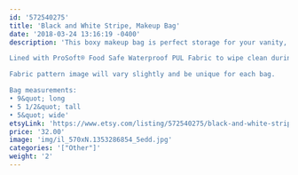 ```yaml
---
id: '572540275'
title: 'Black and White Stripe, Makeup Bag'
date: '2018-03-24 13:16:19 -0400'
description: 'This boxy makeup bag is perfect storage for your vanity, or bathroom sink. It has a lot of room to store everything from makeup palettes, brushes, to your everyday essentials. Great for travel, lined with sturdy interfacing and handle attached to the side.

Lined with ProSoft® Food Safe Waterproof PUL Fabric to wipe clean during use. 

Fabric pattern image will vary slightly and be unique for each bag.

Bag measurements:
• 9&quot; long
• 5 1/2&quot; tall
• 5&quot; wide'
etsyLink: 'https://www.etsy.com/listing/572540275/black-and-white-stripe-makeup-bag?utm_source=synctostaticsite&utm_medium=api&utm_campaign=api'
price: '32.00'
image: 'img/il_570xN.1353286854_5edd.jpg'
categories: '["Other"]'
weight: '2'
---
```

